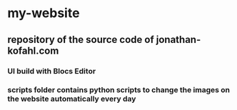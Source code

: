 # my-website

## repository of the source code of jonathan-kofahl.com

### UI build with Blocs Editor

### scripts folder contains python scripts to change the images on the website automatically every day
